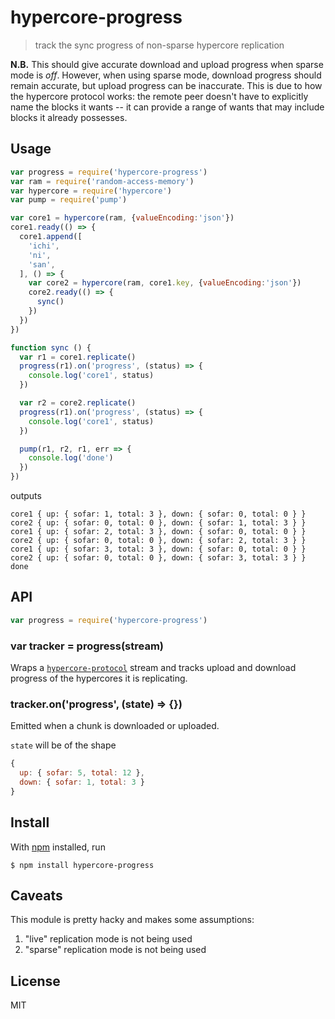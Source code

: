 # hypercore-progress

> track the sync progress of non-sparse hypercore replication

**N.B.** This should give accurate download and upload progress when sparse
mode is *off*. However, when using sparse mode, download progress should remain
accurate, but upload progress can be inaccurate. This is due to how the
hypercore protocol works: the remote peer doesn't have to explicitly name the
blocks it wants -- it can provide a range of wants that may include blocks it
already possesses.

## Usage

```js
var progress = require('hypercore-progress')
var ram = require('random-access-memory')
var hypercore = require('hypercore')
var pump = require('pump')

var core1 = hypercore(ram, {valueEncoding:'json'})
core1.ready(() => {
  core1.append([
    'ichi',
    'ni',
    'san',
  ], () => {
    var core2 = hypercore(ram, core1.key, {valueEncoding:'json'})
    core2.ready(() => {
      sync()
    })
  })
})

function sync () {
  var r1 = core1.replicate()
  progress(r1).on('progress', (status) => {
    console.log('core1', status)
  })

  var r2 = core2.replicate()
  progress(r1).on('progress', (status) => {
    console.log('core1', status)
  })

  pump(r1, r2, r1, err => {
    console.log('done')
  })
})
```

outputs

```
core1 { up: { sofar: 1, total: 3 }, down: { sofar: 0, total: 0 } }
core2 { up: { sofar: 0, total: 0 }, down: { sofar: 1, total: 3 } }
core1 { up: { sofar: 2, total: 3 }, down: { sofar: 0, total: 0 } }
core2 { up: { sofar: 0, total: 0 }, down: { sofar: 2, total: 3 } }
core1 { up: { sofar: 3, total: 3 }, down: { sofar: 0, total: 0 } }
core2 { up: { sofar: 0, total: 0 }, down: { sofar: 3, total: 3 } }
done
```

## API

```js
var progress = require('hypercore-progress')
```

### var tracker = progress(stream)

Wraps a [`hypercore-protocol`](https://github.com/mafintosh/hypercore-protocol)
stream and tracks upload and download progress of the hypercores it is
replicating.

### tracker.on('progress', (state) => {})

Emitted when a chunk is downloaded or uploaded.

`state` will be of the shape

```js
{
  up: { sofar: 5, total: 12 },
  down: { sofar: 1, total: 3 }
}
```

## Install

With [npm](https://npmjs.org/) installed, run

```
$ npm install hypercore-progress
```

## Caveats

This module is pretty hacky and makes some assumptions:

1. "live" replication mode is not being used
2. "sparse" replication mode is not being used

## License

MIT
